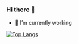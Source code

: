 ### Hi there 👋


- 🔭 I’m currently working





<!--
Here are some ideas to get you started:

- 🌱 I’m currently learning ...
- 👯 I’m looking to collaborate on ...
- 🤔 I’m looking for help with ...
- 💬 Ask me about ...
- 📫 How to reach me: ...
- 😄 Pronouns: ...
- ⚡ Fun fact: ...
![PatrickDorante's GitHub stats](https://github-readme-stats.vercel.app/api?username=PatrickDorante&show_icons=true&theme=radical) 
-->


[![Top Langs](https://github-readme-stats.vercel.app/api/top-langs/?username=PatrickDorante&layout=compact)](https://github.com/PatrickDorante/github-readme-stats)
 

